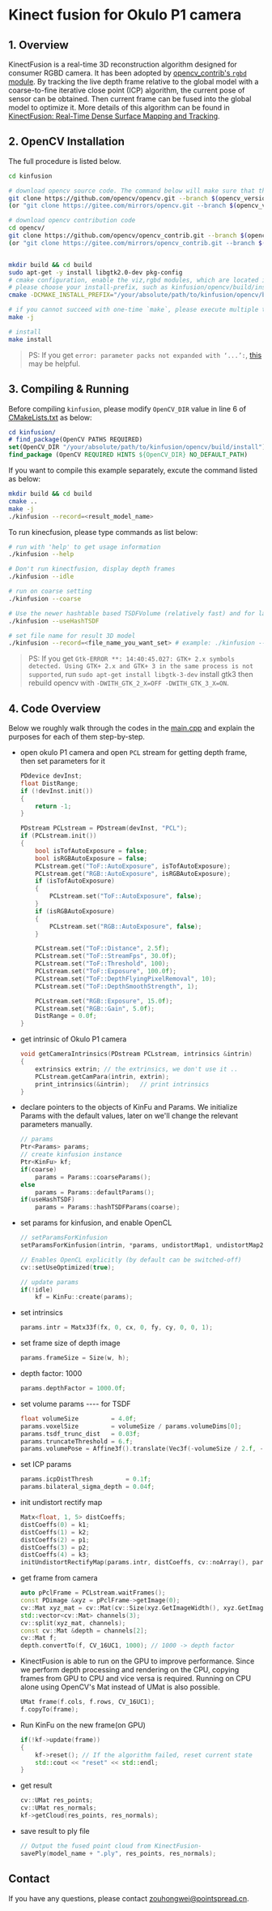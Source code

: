 
# Kinect fusion for Okulo P1 camera

## 1. Overview

KinectFusion is a real-time 3D reconstruction algorithm designed for consumer RGBD camera. It has been adopted by [opencv_contrib's `rgbd` module](https://docs.opencv.org/4.x/d8/d1f/classcv_1_1kinfu_1_1KinFu.html). By tracking the live depth frame relative to the global model with a coarse-to-fine iterative close point (ICP) algorithm, the current pose of sensor can be obtained. Then current frame can be fused into the global model to optimize it. More details of this algorithm can be found in [KinectFusion: Real-Time Dense Surface Mapping and Tracking](https://www.microsoft.com/en-us/research/wp-content/uploads/2016/02/ismar2011.pdf). 


## 2. OpenCV Installation

The full procedure is listed below.


```bash
cd kinfusion

# download opencv source code. The command below will make sure that the version of the cloned opencv repo is same as the version you installed before.
git clone https://github.com/opencv/opencv.git --branch $(opencv_version) --depth 1
(or "git clone https://gitee.com/mirrors/opencv.git --branch $(opencv_version) --depth 1" Chinese MainLand)

# download opencv contribution code
cd opencv/
git clone https://github.com/opencv/opencv_contrib.git --branch $(opencv_version) --depth 1
(or "git clone https://gitee.com/mirrors/opencv_contrib.git --branch $(opencv_version) --depth 1" Chinese MainLand)


mkdir build && cd build
sudo apt-get -y install libgtk2.0-dev pkg-config
# cmake configuration, enable the viz,rgbd modules, which are located in the OPENCV_EXTRA_MODULES_PATH
# please choose your install-prefix, such as kinfusion/opencv/build/install
cmake -DCMAKE_INSTALL_PREFIX="/your/absolute/path/to/kinfusion/opencv/build/install" -DBUILD_LIST=core,highgui,imgproc,calib3d,imgcodecs,cudev,rgbd,viz -DWITH_VTK=ON -DOPENCV_EXTRA_MODULES_PATH=../opencv_contrib/modules/ -DWITH_OPENGL=ON  -DWITH_CUDA=ON -DOPENCV_ENABLE_NONFREE=ON -DWITH_GTK_2_X=ON -DBUILD_TIFF=ON -DBUILD_TESTS=OFF -DBUILD_opencv_python_tests=OFF -DOPENCV_GENERATE_PKGCONFIG=YES ..

# if you cannot succeed with one-time `make`, please execute multiple times
make -j

# install
make install
``` 

> PS: If you get `error: parameter packs not expanded with ‘...’:`, [this](https://github.com/NVIDIA/nccl/issues/650) may be helpful.

## 3. Compiling & Running

Before compiling `kinfusion`,  please modify `OpenCV_DIR` value in line 6 of [CMakeLists.txt](./CMakeLists.txt) as below:

```cmake
cd kinfusion/
# find_package(OpenCV PATHS REQUIRED)
set(OpenCV_DIR "/your/absolute/path/to/kinfusion/opencv/build/install") # line 6
find_package (OpenCV REQUIRED HINTS ${OpenCV_DIR} NO_DEFAULT_PATH)
```

If you want to compile this example separately, excute the command listed as below:

```bash
mkdir build && cd build
cmake ..
make -j
./kinfusion --record=<result_model_name> 
```

To run kinecfusion, please type commands as list below:

```bash
# run with 'help' to get usage information
./kinfusion --help

# Don't run kinectfusion, display depth frames
./kinfusion --idle

# run on coarse setting
./kinfusion --coarse

# Use the newer hashtable based TSDFVolume (relatively fast) and for larger reconstructions. (opencv 4.7)
./kinfusion --useHashTSDF

# set file name for result 3D model
./kinfusion --record=<file_name_you_want_set> # example: ./kinfusion --record=test

```

> PS: If you get `Gtk-ERROR **: 14:40:45.027: GTK+ 2.x symbols detected. Using GTK+ 2.x and GTK+ 3 in the same process is not supported`, run `sudo apt-get install libgtk-3-dev` install gtk3 then rebuild opencv with `-DWITH_GTK_2_X=OFF -DWITH_GTK_3_X=ON`.

## 4. Code Overview

Below we roughly walk through the codes in the [main.cpp](./main.cpp) and explain the purposes for each of them step-by-step.

* open okulo P1 camera and open `PCL` stream for getting depth frame, then set parameters for it

    ```c++
    PDdevice devInst;
    float DistRange;
    if (!devInst.init())
    {
        return -1;
    }

    PDstream PCLstream = PDstream(devInst, "PCL");
    if (PCLstream.init())
    {
        bool isTofAutoExposure = false;
        bool isRGBAutoExposure = false;
        PCLstream.get("ToF::AutoExposure", isTofAutoExposure);
        PCLstream.get("RGB::AutoExposure", isRGBAutoExposure);
        if (isTofAutoExposure)
        {
            PCLstream.set("ToF::AutoExposure", false);
        }
        if (isRGBAutoExposure)
        {
            PCLstream.set("RGB::AutoExposure", false);
        }

        PCLstream.set("ToF::Distance", 2.5f);
        PCLstream.set("ToF::StreamFps", 30.0f);
        PCLstream.set("ToF::Threshold", 100);
        PCLstream.set("ToF::Exposure", 100.0f);
        PCLstream.set("ToF::DepthFlyingPixelRemoval", 10);
        PCLstream.set("ToF::DepthSmoothStrength", 1);

        PCLstream.set("RGB::Exposure", 15.0f);
        PCLstream.set("RGB::Gain", 5.0f);
        DistRange = 0.0f;
    }
    ```

* get intrinsic of Okulo P1 camera

    ```c++
    void getCameraIntrinsics(PDstream PCLstream, intrinsics &intrin)
    {
        extrinsics extrin; // the extrinsics, we don't use it ..
        PCLstream.getCamPara(intrin, extrin);
        print_intrinsics(&intrin);   // print intrinsics
    }
    ```

* declare pointers to the objects of KinFu and Params. We initialize Params with the default values, later on we'll change the relevant parameters manually.

    ```c++
    // params 
    Ptr<Params> params;
    // create kinfusion instance
    Ptr<KinFu> kf;
    if(coarse)
        params = Params::coarseParams();
    else
        params = Params::defaultParams();
    if(useHashTSDF)
        params = Params::hashTSDFParams(coarse);
    ```

* set params for kinfusion, and enable OpenCL
  
    ```c++
    // setParamsForKinfusion 
    setParamsForKinfusion(intrin, *params, undistortMap1, undistortMap2);

    // Enables OpenCL explicitly (by default can be switched-off)
    cv::setUseOptimized(true);

    // update params
    if(!idle)
        kf = KinFu::create(params);
    ```

*  set intrinsics
    ```c++   
    params.intr = Matx33f(fx, 0, cx, 0, fy, cy, 0, 0, 1);
    ```

* set frame size of depth image  
    ```c++  
    params.frameSize = Size(w, h);
    ```

* depth factor:  1000 
    ```c++  
    params.depthFactor = 1000.0f;
    ```


* set volume params ---- for TSDF

    ```c++
    float volumeSize         = 4.0f;
    params.voxelSize         = volumeSize / params.volumeDims[0];
    params.tsdf_trunc_dist   = 0.03f;
    params.truncateThreshold = 6.f;
    params.volumePose = Affine3f().translate(Vec3f(-volumeSize / 2.f, -volumeSize / 2.f, 0.05f));
    ```
* set ICP params 

    ```c++
    params.icpDistThresh         = 0.1f;
    params.bilateral_sigma_depth = 0.04f;
    ```
* init undistort rectify map 

    ```c++
    Matx<float, 1, 5> distCoeffs;
    distCoeffs(0) = k1;
    distCoeffs(1) = k2;
    distCoeffs(2) = p1;
    distCoeffs(3) = p2;
    distCoeffs(4) = k3;
    initUndistortRectifyMap(params.intr, distCoeffs, cv::noArray(), params.intr, params.frameSize, CV_16SC2, undistortMap1, undistortMap2);
    ```
*  get frame from camera

    ```c++
    auto pPclFrame = PCLstream.waitFrames();
    const PDimage &xyz = pPclFrame->getImage(0);
    cv::Mat xyz_mat = cv::Mat(cv::Size(xyz.GetImageWidth(), xyz.GetImageHeight()), xyz.GetImageCVType(), xyz.GetImageData());
    std::vector<cv::Mat> channels(3);
    cv::split(xyz_mat, channels);
    const cv::Mat &depth = channels[2];
    cv::Mat f;
    depth.convertTo(f, CV_16UC1, 1000); // 1000 -> depth factor
    ```

* KinectFusion is able to run on the GPU to improve performance. Since we perform depth processing and rendering on the CPU, copying frames from GPU to CPU and vice versa is required. Running on CPU alone using OpenCV's Mat instead of UMat is also possible.

    ```c++
    UMat frame(f.cols, f.rows, CV_16UC1);
    f.copyTo(frame);
    ```

* Run KinFu on the new frame(on GPU)

    ```c++
    if(!kf->update(frame))
    {
        kf->reset(); // If the algorithm failed, reset current state
        std::cout << "reset" << std::endl;
    }
    ```

* get result

    ```c++
    cv::UMat res_points;
    cv::UMat res_normals;
    kf->getCloud(res_points, res_normals);
    ```

* save result to ply file

    ```c++
    // Output the fused point cloud from KinectFusion-
    savePly(model_name + ".ply", res_points, res_normals);
    ```
## Contact
If you have any questions, please contact zouhongwei@pointspread.cn.
